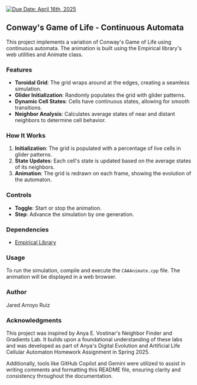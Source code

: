 [![Due Date: April 16th, 2025](https://classroom.github.com/assets/deadline-readme-button-22041afd0340ce965d47ae6ef1cefeee28c7c493a6346c4f15d667ab976d596c.svg)](https://classroom.github.com/a/StQAS8iq)

## Conway's Game of Life - Continuous Automata

This project implements a variation of Conway's Game of Life using continuous automata. The animation is built using the Empirical library's web utilities and Animate class.

### Features
- **Toroidal Grid**: The grid wraps around at the edges, creating a seamless simulation.
- **Glider Initialization**: Randomly populates the grid with glider patterns.
- **Dynamic Cell States**: Cells have continuous states, allowing for smooth transitions.
- **Neighbor Analysis**: Calculates average states of near and distant neighbors to determine cell behavior.

### How It Works
1. **Initialization**: The grid is populated with a percentage of live cells in glider patterns.
2. **State Updates**: Each cell's state is updated based on the average states of its neighbors.
3. **Animation**: The grid is redrawn on each frame, showing the evolution of the automaton.

### Controls
- **Toggle**: Start or stop the animation.
- **Step**: Advance the simulation by one generation.

### Dependencies
- [Empirical Library](https://github.com/devosoft/Empirical)

### Usage
To run the simulation, compile and execute the `CAAAnimate.cpp` file. The animation will be displayed in a web browser.

### Author
Jared Arroyo Ruiz

### Acknowledgments
This project was inspired by Anya E. Vostinar's Neighbor Finder and Gradients Lab. It builds upon a foundational understanding of these labs and was developed as part of Anya's Digital Evolution and Artificial Life Cellular Automaton Homework Assignment in Spring 2025.

Additionally, tools like GitHub Copilot and Gemini were utilized to assist in writing comments and formatting this README file, ensuring clarity and consistency throughout the documentation.
